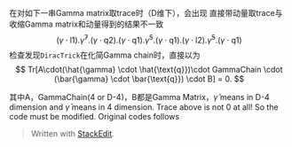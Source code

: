

在对如下一串Gamma matrix取trace时（D维下），会出现 直接带动量取trace与收缩Gamma matrix和动量得到的结果不一致
$$
(\gamma \cdot \text{l1}).\bar{\gamma }^7.(\gamma \cdot \text{q2}).(\gamma \cdot \text{q1}).\bar{\gamma }^5.(\gamma \cdot \text{q1}).(\gamma \cdot \text{l2}).\bar{\gamma }^5.(\gamma \cdot \text{q1})
$$
检查发现`DiracTrick`在化简Gamma chain时，直接以为
$$
Tr[A\cdot(\hat{\gamma} \cdot \hat{\text{q}})\cdot GammaChain \cdot (\bar{\gamma} \cdot \bar{\text{q}}) \cdot B] = 0.
$$
<!--more-->
其中A，GammaChain(4 or D-4)，B都是Gamma Matrix，$\hat{\gamma}$ means in D-4 dimension and $\bar{\gamma}$ means in 4 dimension. Trace above is not 0 at all! So the code must be modified. Original codes follows
> Written with [StackEdit](https://stackedit.io/).
<!--stackedit_data:
eyJoaXN0b3J5IjpbLTEzMjQ4MjMxMDVdfQ==
-->
